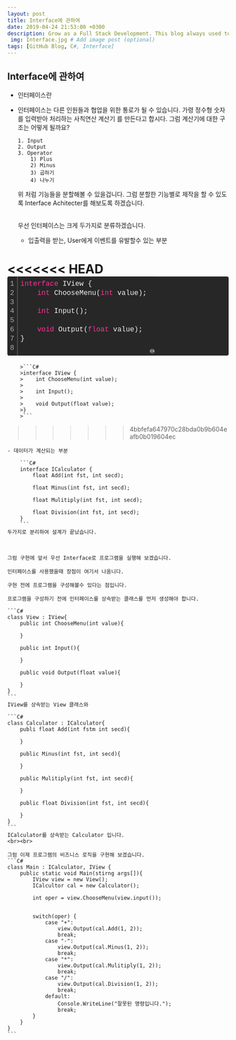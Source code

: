 ```yaml
---
layout: post
title: Interface에 관하여
date: 2019-04-24 21:53:00 +0300
description: Grow as a Full Stack Development. This blog always used to keep learning knowledge.
 img: Interface.jpg # Add image post (optional)
tags: [GitHub Blog, C#, Interface]
---
```


## Interface에 관하여

- 인터페이스란 

- 인터페이스는 다른 인원들과 협업을 위한 통로가 될 수 있습니다. 가령 정수형 숫자를 입력받아 처리하는 사칙연산 계산기 를 만든다고 합시다. 그럼 계산기에 대한 구조는 어떻게 될까요?


    ```
    1. Input
    2. Output
    3. Operator
        1) Plus
        2) Minus
        3) 곱하기
        4) 나누기
    ```
    위 처럼 기능들을 분할해볼 수 있을겁니다. 그럼 분할한 기능별로 제작을 할 수 있도록 Interface Achitecter를 해보도록 하겠습니다.
    <br><br>

    우선 인터페이스는 크게 두가지로 분류하겠습니다. 

    - 입출력을 받는, User에게 이벤트를 유발할수 있는 부분
        
<<<<<<< HEAD
        <div class="colorscripter-code" style="color:#f0f0f0; font-family:Consolas, 'Liberation Mono', Menlo, Courier, monospace !important; position:relative !important; overflow:auto"><table class="colorscripter-code-table" style="margin:0; padding:0; border:none; background-color:#272727; border-radius:4px;" cellspacing="0" cellpadding="0"><tr><td style="padding:6px; border-right:2px solid #4f4f4f"><div style="margin:0; padding:0; word-break:normal; text-align:right; color:#aaa; font-family:Consolas, 'Liberation Mono', Menlo, Courier, monospace !important; line-height:130%"><div style="line-height:130%">1</div><div style="line-height:130%">2</div><div style="line-height:130%">3</div><div style="line-height:130%">4</div><div style="line-height:130%">5</div><div style="line-height:130%">6</div><div style="line-height:130%">7</div><div style="line-height:130%">8</div></div></td><td style="padding:6px 0"><div style="margin:0; padding:0; color:#f0f0f0; font-family:Consolas, 'Liberation Mono', Menlo, Courier, monospace !important; line-height:130%"><div style="padding:0 6px; white-space:pre; line-height:130%"><span style="color:#ff3399">interface</span>&nbsp;IView&nbsp;{</div><div style="padding:0 6px; white-space:pre; line-height:130%">&nbsp;&nbsp;&nbsp;&nbsp;<span style="color:#ff3399">int</span>&nbsp;ChooseMenu(<span style="color:#ff3399">int</span>&nbsp;value);</div><div style="padding:0 6px; white-space:pre; line-height:130%">&nbsp;</div><div style="padding:0 6px; white-space:pre; line-height:130%">&nbsp;&nbsp;&nbsp;&nbsp;<span style="color:#ff3399">int</span>&nbsp;Input();</div><div style="padding:0 6px; white-space:pre; line-height:130%">&nbsp;</div><div style="padding:0 6px; white-space:pre; line-height:130%">&nbsp;&nbsp;&nbsp;&nbsp;<span style="color:#ff3399">void</span>&nbsp;Output(<span style="color:#ff3399">float</span>&nbsp;value);</div><div style="padding:0 6px; white-space:pre; line-height:130%">}</div><div style="padding:0 6px; white-space:pre; line-height:130%">&nbsp;</div></div></td><td style="vertical-align:bottom; padding:0 2px 4px 0"><a href="http://colorscripter.com/info#e" target="_blank" style="text-decoration:none; color:white"><span style="font-size:9px; word-break:normal; background-color:#4f4f4f; color:white; border-radius:10px; padding:1px">cs</span></a></td></tr></table></div>
=======
        >```C#
        >interface IView {
        >    int ChooseMenu(int value);
        >
        >    int Input();
        >
        >    void Output(float value);
        >}
        >```
>>>>>>> 4bbfefa647970c28bda0b9b604eafb0b019604ec

    - 데이터가 계산되는 부분 
        
        ```C#
        interface ICalculator {
            float Add(int fst, int secd);

            float Minus(int fst, int secd);

            float Mulitiply(int fst, int secd);

            float Division(int fst, int secd);
        }
        ```
    두가지로 분리하여 설계가 끝났습니다.



    그럼 구현에 앞서 우선 Interface로 프로그램을 실행해 보겠습니다.

    인터페이스를 사용했을때 장점이 여기서 나옴니다.

    구현 전에 프로그램을 구성해볼수 있다는 점입니다.

    프로그램을 구성하기 전에 인터페이스를 상속받는 클래스를 먼저 생성해야 합니다.

    ```C# 
    class View : IView{
        public int ChooseMenu(int value){

        }

        public int Input(){

        }

        public void Output(float value){

        }
    }
    ```
    IView를 상속받는 View 클래스와

    ```C#
    class Calculator : ICalculator{
        publi float Add(int fstm int secd){

        }

        public Minus(int fst, int secd){

        }

        public Mulitiply(int fst, int secd){

        }

        public float Division(int fst, int secd){

        }
    }
    ```
    ICalculator를 상속받는 Calculator 입니다.
    <br><br>

    그럼 이제 프로그램의 비즈니스 로직을 구현해 보겠습니다.
    ```C#
    class Main : ICalculator, IView {
        public static void Main(stirng args[]){
            IView view = new View();
            ICalcultor cal = new Calculator();

            int oper = view.ChooseMenu(view.input());

            
            switch(oper) {
                case "+":
                    view.Output(cal.Add(1, 2));
                    break;
                case "-":
                    view.Output(cal.Minus(1, 2));
                    break;
                case "*":
                    view.Output(cal.Mulitiply(1, 2));
                    break;
                case "/":
                    view.Output(cal.Division(1, 2));
                    break;
                default:
                    Console.WriteLine("잘못된 명령입니다.");
                    break;
            }
        }
    }
    ```


